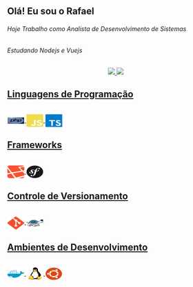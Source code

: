 ## Olá! Eu sou o Rafael<br/>
###### Hoje Trabalho como Analista de Desenvolvimento de Sistemas
###### Estudando Nodejs e Vuejs


<div align="center">
  <a href="https://github.com/rafaballerini">
  <img height="180em" src="https://github-readme-stats.vercel.app/api?username=rafaadail&show_icons=true&theme=dracula&include_all_commits=true&count_private=true"/>
  <img height="180em" src="https://github-readme-stats.vercel.app/api/top-langs/?username=rafaadail&layout=compact&langs_count=7&theme=dracula"/>
</div>

## Linguagens de Programação
<div style="display: inline_block"><br>
  <img align="center" alt="Rafa-PHP" height="30" width="40" src="https://raw.githubusercontent.com/devicons/devicon/master/icons/php/php-original.svg">
  <img align="center" alt="Rafa-Js" height="30" width="40" src="https://raw.githubusercontent.com/devicons/devicon/master/icons/javascript/javascript-plain.svg">
  <img align="center" alt="Rafa-Ts" height="30" width="40" src="https://raw.githubusercontent.com/devicons/devicon/master/icons/typescript/typescript-plain.svg">
</div>

## Frameworks
<div style="display: inline_block"><br>
  <img align="center" alt="Rafa-Laravel" height="30" width="40" src="https://github.com/devicons/devicon/blob/master/icons/laravel/laravel-plain.svg">
  <img align="center" alt="Rafa-Symfony" height="30" width="40" src="https://github.com/devicons/devicon/blob/master/icons/symfony/symfony-original.svg">
</div>

## Controle de Versionamento
<div style="display: inline_block"><br>
  <img align="center" alt="Rafa-Git" height="30" width="40" src="https://github.com/devicons/devicon/blob/master/icons/git/git-plain.svg">
  <img align="center" alt="Rafa-SVN" height="30" width="40" src="https://github.com/devicons/devicon/blob/master/icons/tortoisegit/tortoisegit-original.svg">
</div>

## Ambientes de Desenvolvimento
<div style="display: inline_block"><br>
  <img align="center" alt="Rafa-Docker" height="30" width="40" src="https://github.com/devicons/devicon/blob/master/icons/docker/docker-plain.svg">
  <img align="center" alt="Rafa-Linux" height="30" width="40" src="https://github.com/devicons/devicon/blob/master/icons/linux/linux-original.svg">
  <img align="center" alt="Rafa-Ubuntu" height="30" width="40" src="https://github.com/devicons/devicon/blob/master/icons/ubuntu/ubuntu-plain.svg">
</div>
